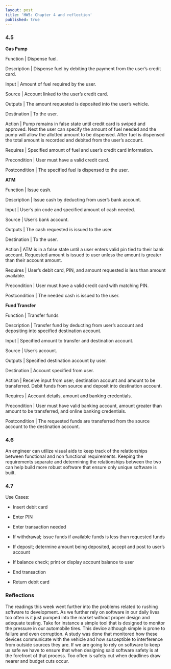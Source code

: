 ```yaml
---
layout: post
title: 'HW5: Chapter 4 and reflection'
published: true
---
```


### 4.5

**Gas Pump**

Function | Dispense fuel.

Description | Dispense fuel by debiting the payment from the user’s credit card.

Input | Amount of fuel required by the user.

Source | Account linked to the user’s credit card.

Outputs | The amount requested is deposited into the user’s vehicle.

Destination | To the user.

Action | Pump remains in false state until credit card is swiped and approved. Next the user 			can specify the amount of fuel needed and the pump will allow the allotted amount to 			be dispensed. After fuel is dispensed the total amount is recorded and debited from the 	user’s account.

Requires | Specified amount of fuel and user’s credit card information.

Precondition | User must have a valid credit card.

Postcondition | The specified fuel is dispensed to the user.

**ATM**

Function | Issue cash.

Description | Issue cash by deducting from user’s bank account.

Input | User’s pin code and specified amount of cash needed.

Source | User’s bank account.

Outputs | The cash requested is issued to the user.

Destination | To the user.

Action | ATM is in a false state until a user enters valid pin tied to their bank account. 				Requested amount is issued to user unless the amount is greater than their account 			amount.

Requires | User’s debit card, PIN, and amount requested is less than amount available.

Precondition | User must have a valid credit card with matching PIN.

Postcondition | The needed cash is issued to the user.

**Fund Transfer**

Function | Transfer funds

Description | Transfer fund by deducting from user’s account and depositing into specified 				destination account.

Input | Specified amount to transfer and destination account.

Source | User’s account.

Outputs | Specified destination account by user.

Destination | Account specified from user.

Action | Receive input from user; destination account and amount to be transferred. Debit 			funds from source and deposit into destination account.

Requires | Account details, amount and banking credentials.

Precondition | User must have valid banking account, amount greater than amount to be 				transferred, and online banking credentials.

Postcondition | The requested funds are transferred from the source account to the destination 				account.

### 4.6

An engineer can utilize visual aids to keep track of the relationships between functional and non functional requirements. Keeping the requirements separate and determining the relationships between the two can help build more robust software that ensure only unique software is built.

### 4.7

Use Cases:
  * Insert debit card
  
  * Enter PIN
  
  * Enter transaction needed
  
  * If withdrawal; issue funds if available funds is less than requested funds
  
  * If deposit; determine amount being deposited, accept and post to user’s account
  
  * If balance check; print or display account balance to user
  
  * End transaction
  
  * Return debit card
  
### Reflections

The readings this week went further into the problems related to rushing software to development. As we further rely on software in our daily lives too often is it just pumped into the market without proper design and adequate testing. Take for instance a simple tool that is designed to monitor the pressure in our automobile tires. This device although simple is prone to failure and even corruption. A study was done that monitored how these devices communicate with the vehicle and how susceptible to interference from outside sources they are. If we are going to rely on software to keep us safe we have to ensure that when designing said software safety is at the forefront of that process. Too often is safety cut when deadlines draw nearer and budget cuts occur. 
